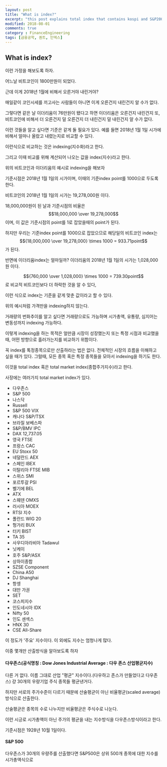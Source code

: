 ```yaml
---
layout: post
title: "What is index?"
excerpt: "this post explains total index that contains kospi and S&P200 and etc."
modified: 2018-08-01
comments: true
category : FinanceEngineering
tags: [금융공학, 퀀트, 인덱스]
---
```


What is index?
--------------------------------------------------------------------------------------------

이런 가정을 해보도록 하자. 

어느날 비트코인이 1800만원이 되었다. 

근데 이게 2018년 1월에 비해서 오른거야 내린거야? 

매일같이 코인시세를 끼고사는 사람들이 아니면 이게 오른건지 내린건지 알 수가 없다.

그렇다면 같은 날 이더리움이 76만원이 됐다고 하면 이더리움은 오른건지 내린건지 또, 비트코인에 비해서 더 오른건지 덜 오른건지 더 내린건지 덜 내린건지 알 수가 없다.

이런 것들을 알고 싶다면 기준은 같게 둘 필요가 있다. 예를 들면 2018년 1월 1일 시가에 비해서 얼마나 올랐고 내렸는지로 비교할 수 있다.

이런식으로 비교하는 것은 indexing(지수화)라고 한다. 

그리고 이때 비교를 위해 계산되어 나오는 값을 index(지수)라고 한다.

위의 비트코인과 이더리움의 예시로 indexing을 해보자

기준시점은 2018년 1월 1일의 시가이며, 이때의 기준index point를 1000으로 두도록 한다.

비트코인의 2018년 1월 1일의 시가는 19,278,000원 이다. 

18,000,000원이 된 날과 기준시점의 비율은 $$18,000,000 \over 19,278,000$$ 이며, 이 값은 기준시점의 point를 1로 잡았을때의 point가 된다.

하지만 우리는 기준index point를 1000으로 잡았으므로 해당일의 비트코인 index는 $${18,000,000 \over 19,278,000} \times 1000 = 933.71point$$가 된다.

반면에 이더리움index는 얼마일까? 이더리움의 2018년 1월 1일의 시가는 1,028,000원 이다.

$${760,000 \over 1,028,000} \times 1000 = 739.30point$$로 비교적 비트코인보다 더 하락한 것을 알 수 있다,

이런 식으로 index는 기준을 같게 맞춘 값이라고 할 수 있다.

위의 예시처럼 가격만을 indexing하지 않는다. 

거래량의 번화추이를 알고 싶다면 거래량으로도 가능하며 시가총액, 유통량, 심지어는 변동성까지 indexing 가능하다.

이렇게 indexing을 하는 목적은 얼만큼 시장이 성장했는지 또는 특정 시점과 비교했을때, 어떤 방향으로 흘러가는지를 비교하기 위함이다.

꼭 index를 톡정종목으로만 산출하라는 법은 없다. 전체적인 시장의 흐름을 이해하고 싶을 때가 있다. 그럴때, 모든 종목 혹은 특정 종목들을 모아서 indexing을 하기도 한다.

이것을 total index 혹은 total market index(종합주가지수)라고 한다.

사장에는 여러가지 total market index가 있다.

 - 다우존스	 
 - S&P 500	 
 - 나스닥	 
 - Russell	 
 - S&P 500 VIX	 
 - 캐나다 S&P/TSX	 
 - 브라질 보베스파	 
 - S&P/BMV IPC	 
 - DAX	12,737.05 
 - 영국 FTSE	 
 - 프랑스 CAC 
 - EU Stoxx 50 
 - 네덜란드 AEX
 - 스페인 IBEX	 
 - 이탈리아 FTSE MIB	 
 - 스위스 SMI
 - 포르투갈 PSI	 
 - 벨기에 BEL		 
 - ATX		 
 - 스웨덴 OMXS	 
 - 러시아 MOEX	 
 - RTSI 지수	 
 - 폴란드 WIG 20
 - 헝가리 BUX	 
 - 터키 BIST
 - TA 35
 - 사우디아라비아 Tadawul	 
 - 닛케이
 - 호주 S&P/ASX	 
 - 상하이종합	 
 - SZSE Component	 
 - China A50	 
 - DJ Shanghai
 - 항셍
 - 대만 가권 
 - SET 
 - 코스피지수	 
 - 인도네시아 IDX	 
 - Nifty 50
 - 인도 센섹스
 - HNX 30	 
 - CSE All-Share
 
이 정도가 '주요' 지수이다. 이 외에도 지수는 엄청나게 많다.

이중 몇개만 산출방식을 알아보도록 하자

#### 다우존스(공식명칭 : Dow Jones Industrial Average : 다우 존스 산업평균지수)

다른 거 없다. 이름 그대로 산업 "평균" 지수이다.(다우하고 존스가 만들었다고 다우존스) 걍 30개의 우량기업 주식 종목들 평균낸거다. 

하지만 서로의 주가수준이 다르기 때문에 산술평균이 아닌 비율평균(scaled average)방식으로 산출한다.

산술평균은 종목의 수로 나누지만 비율평균은 주식수로 나눈다.

이런 시긍로 시가총액이 아닌 주가의 평균을 내는 지수방식을 다우존스방식이라고 한다. 

기준시점은 1928년 10월 1일이다.

#### S&P 500
다우존스가 30개의 우량주를 산출했다면 S&P500은 상위 500개 종목에 대한 지수를 시가총액식으로 


